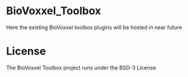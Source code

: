 # BioVoxxel_Toolbox

Here the existing BioVoxxel toolbox plugins will be hosted in near future


# License
The BioVoxxel Toolbox project runs under the BSD-3 License
